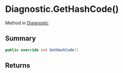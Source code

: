 # Diagnostic.GetHashCode()

Method in [Diagnostic](/api/csharp/yarn.compiler.diagnostic.md)

## Summary



```csharp
public override int GetHashCode()
```

## Returns



